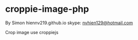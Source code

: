# croppie-image-php
  
  By Simon
  hiennv219.github.io
  skype: nvhien129@hotmail.com
  
Crop image use croppiejs
